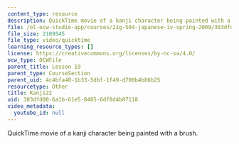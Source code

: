 ```yaml
---
content_type: resource
description: QuickTime movie of a kanji character being painted with a brush.
file: /ol-ocw-studio-app/courses/21g-504-japanese-iv-spring-2009/383dfd006a1b61e584056df8d4b87118_Kanji22.mov
file_size: 2109545
file_type: video/quicktime
learning_resource_types: []
license: https://creativecommons.org/licenses/by-nc-sa/4.0/
ocw_type: OCWFile
parent_title: Lesson 19
parent_type: CourseSection
parent_uid: 4c4bfa40-1b33-5dbf-1f49-d700b4b86b25
resourcetype: Other
title: Kanji22
uid: 383dfd00-6a1b-61e5-8405-6df8d4b87118
video_metadata:
  youtube_id: null
---
```

QuickTime movie of a kanji character being painted with a brush.